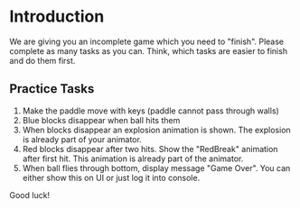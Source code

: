 # Introduction

We are giving you an incomplete game which you need to "finish". Please complete as many tasks as you can. Think, which tasks are easier to finish and do them first.

## Practice Tasks

1. Make the paddle move with keys (paddle cannot pass through walls)
2. Blue blocks disappear when ball hits them
3. When blocks disappear an explosion animation is shown. The explosion is already part of your animator.
4. Red blocks disappear after two hits. Show the "RedBreak" animation after first hit. This animation is already part of the animator.
5. When ball flies through bottom, display message "Game Over". You can either show this on UI or just log it into console.

Good luck!
